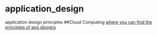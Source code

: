 # application_design
application design principles
##Cloud Computing
[where you can find the principles of app designs](http://www.opengroup.org/cloud/cloud/cloud_iop/design.htm)

